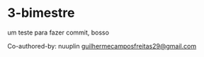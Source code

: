 # 3-bimestre
um teste para fazer commit, bosso


Co-authored-by: nuuplin <guilhermecamposfreitas29@gmail.com>
